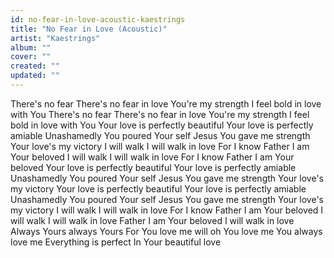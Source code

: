 ```yaml
---
id: no-fear-in-love-acoustic-kaestrings
title: "No Fear in Love (Acoustic)"
artist: "Kaestrings"
album: ""
cover: ""
created: ""
updated: ""
---
```


There's no fear
There's no fear in love
You're my strength
I feel bold in love with You
There's no fear
There's no fear in love
You're my strength
I feel bold in love with You
Your love is perfectly beautiful
Your love is perfectly amiable
Unashamedly You poured Your self
Jesus You gave me strength
Your love's my victory
I will walk
I will walk in love
For I know
Father I am Your beloved
I will walk
I will walk in love
For I know
Father I am Your beloved
Your love is perfectly beautiful
Your love is perfectly amiable
Unashamedly You poured Your self
Jesus You gave me strength
Your love's my victory
Your love is perfectly beautiful
Your love is perfectly amiable
Unashamedly You poured Your self
Jesus You gave me strength
Your love's my victory
I will walk
I will walk in love
For I know
Father I am Your beloved
I will walk
I will walk in love
Father I am Your beloved
I will walk in love
Always Yours always Yours
For You love me will oh You love me
You always love me
Everything is perfect
In Your beautiful love